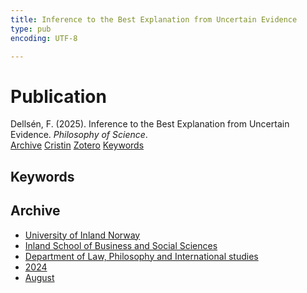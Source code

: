 ```yaml
---
title: Inference to the Best Explanation from Uncertain Evidence
type: pub
encoding: UTF-8

---
```

<h1>Publication</h1>
<article id="csl-bib-container-W9B8L7HS" class="csl-bib-container">
  <div class="csl-bib-body"> <div class="csl-entry">Dellsén, F. (2025). Inference to the Best Explanation from Uncertain Evidence. <i>Philosophy of Science</i>.</div> </div>
  <div class="csl-bib-buttons">
    <a href="#taxonomy-article-W9B8L7HS" alt="archive" class="csl-bib-button">Archive</a>
    <a href="https://app.cristin.no/results/show.jsf?id=2288053" alt="Cristin" class="csl-bib-button">Cristin</a>
    <a href="http://zotero.org/groups/5881554/items/W9B8L7HS" alt="Zotero" class="csl-bib-button">Zotero</a>
    <a href="#keywords-article-W9B8L7HS" alt="keywords" class="csl-bib-button">Keywords</a>
  </div>
  <div id="csl-bib-meta-container-W9B8L7HS"></div>
</article>
<div id="csl-bib-meta-W9B8L7HS" class="csl-bib-meta">
  <article id="keywords-article-W9B8L7HS" class="keywords-article">
    <h1>Keywords</h1>
    
  </article>
  <article id="taxonomy-article-W9B8L7HS" class="taxonomy-article">
    <h1>Archive</h1>
    <ul>
      <li>
        <a href="/en/archive/?key=3DCRN523">University of Inland Norway</a>
      </li>
      <li>
        <a href="/en/archive/?key=DU8Q9LN9">Inland School of Business and Social Sciences</a>
      </li>
      <li>
        <a href="/en/archive/?key=ITYAG68H">Department of Law, Philosophy and International studies</a>
      </li>
      <li>
        <a href="/en/archive/?key=KVIAK4ZQ">2024</a>
      </li>
      <li>
        <a href="/en/archive/?key=5EH5YGWM">August</a>
      </li>
    </ul>
  </article>
</div>
